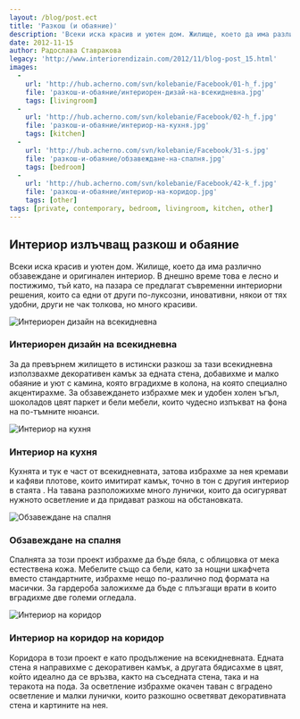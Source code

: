 ```yaml
---
layout: /blog/post.ect
title: 'Разкош (и обаяние)'
description: 'Всеки иска красив и уютен дом. Жилище, което да има различно обзавеждане и оригинален интериор. В днешно време това е лесно и постижимо, тъй като, на пазара се предлагат съвременни интериорни решения, които са едни от други по-луксозни, иновативни, някои от тях удобни, други не чак толкова, но много красиви.'
date: 2012-11-15
author: Радослава Ставракова
legacy: 'http://www.interiorendizain.com/2012/11/blog-post_15.html'
images:
  -
    url: 'http://hub.acherno.com/svn/kolebanie/Facebook/01-h_f.jpg'
    file: 'разкош-и-обаяние/интериорен-дизай-на-всекидневна.jpg'
    tags: [livingroom]
  -
    url: 'http://hub.acherno.com/svn/kolebanie/Facebook/02-h_f.jpg'
    file: 'разкош-и-обаяние/интериор-на-кухня.jpg'
    tags: [kitchen]
  -
    url: 'http://hub.acherno.com/svn/kolebanie/Facebook/31-s.jpg'
    file: 'разкош-и-обаяние/обзавеждане-на-спалня.jpg'
    tags: [bedroom]
  -
    url: 'http://hub.acherno.com/svn/kolebanie/Facebook/42-k_f.jpg'
    file: 'разкош-и-обаяние/интериор-на-коридор.jpg'
    tags: [other]
tags: [private, contemporary, bedroom, livingroom, kitchen, other]
---
```

## Интериор излъчващ **разкош и обаяние**
Всеки иска красив и уютен дом. Жилище, което да има различно обзавеждане и оригинален интериор. В днешно време това е лесно и постижимо, тъй като, на пазара се предлагат съвременни интериорни решения, които са едни от други по-луксозни, иновативни, някои от тях удобни, други не чак толкова, но много красиви.

![Интериорен дизайн на всекидневна](разкош-и-обаяние/интериорен-дизай-на-всекидневна.jpg)
### Интериорен дизайн на **всекидневна**

За да превърнем жилището в истински разкош за тази всекидневна използвахме декоративен камък за едната стена, добавихме и малко обаяние и уют с камина, която вградихме в колона, на която специално акцентирахме. За обзавеждането избрахме мек и удобен холен ъгъл, шоколадов цвят паркет и бели мебели, които чудесно изпъкват на фона на по-тъмните нюанси.

![Интериор на кухня](разкош-и-обаяние/интериор-на-кухня.jpg)
### Интериор на **кухня**

Кухнята и тук е част от всекидневната, затова избрахме за нея кремави и кафяви плотове, които имитират камък, точно в тон с другия интериор в стаята . На тавана разположихме много лунички, които да осигуряват нужното осветление и да придават разкош на обстановката.

![Oбзавеждане на спалня](разкош-и-обаяние/обзавеждане-на-спалня.jpg)
### Oбзавеждане на **спалня**

Спалнята за този проект избрахме да бъде бяла, с облицовка от мека естествена кожа. Мебелите също са бели, като за нощни шкафчета вместо стандартните, избрахме нещо по-различно под формата на масички. За гардероба заложихме да бъде с плъзгащи врати в които вградихме две големи огледала.

![Интериор на коридор](разкош-и-обаяние/интериор-на-коридор.jpg)
### Интериор на коридор на **коридор**

Коридора в този проект е като продължение на всекидневната. Едната стена я направихме с декоративен камък, а другата бядисахме в цвят, който идеално да се връзва, както на съседната стена, така и на теракота на пода. За осветление избрахме окачен таван с вградено осветление и малки лунички, които разкошно осветяват декоративната стена и картините на нея.